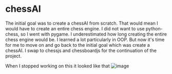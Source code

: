 # chessAI
The initial goal was to create a chessAI from scratch. That would mean I would have to create an entire chess engine. 
I did not want to use python-chess, so I went with pygame. I underestimated how long creating the entire chess engine would
be. I learned a lot particularly in OOP. But now it's time for me to move on and go back to the initial goal which was create a chessAI.
I swap to chessjs and chessboardjs for the continuation of the project.

When I stopped working on this it looked like that
![image](https://user-images.githubusercontent.com/88325439/190864718-429fb7ca-17f9-41be-8b7b-b924229c7da4.png)

